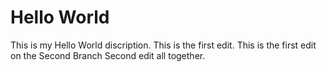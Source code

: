 # Hello World
This is my Hello World discription.
This is the first edit.
This is the first edit on the Second Branch
Second edit all together.
